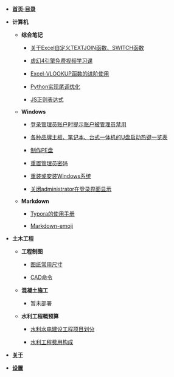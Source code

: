 <!-- 侧边栏 -->
<!-- 由于侧边栏全局通用，必须使用绝对路径，以 / 开头 -->





- [**首页·目录**](/README.md "首页 · 目录")

- **计算机**

	- **综合笔记**

		- [关于Excel自定义TEXTJOIN函数、SWITCH函数](/docs/computer/综合笔记/关于Excel自定义TEXTJOIN函数、SWITCH函数.md "关于Excel自定义TEXTJOIN函数、SWITCH函数")

		- [虚幻4引擎免费视频学习课](/docs/computer/综合笔记/虚幻4引擎免费视频学习课.md "虚幻4引擎免费视频学习课")

		- [Excel-VLOOKUP函数的进阶使用](/docs/computer/综合笔记/Excel-VLOOKUP函数的进阶使用.md "Excel-VLOOKUP函数的进阶使用")

		- [Python实现尾调优化](/docs/computer/综合笔记/Python实现尾调优化.md "Python实现尾调优化")

		- [JS正则表达式](/docs/computer/综合笔记/JS正则表达式.md "JS正则表达式")

	- **Windows**

		- [登录管理员账户时提示账户被管理员禁用](/docs/computer/Windows/登录管理员账户时提示账户被管理员禁用.md "登录管理员账户时提示账户被管理员禁用")

		- [各种品牌主板、笔记本、台式一体机的U盘启动热键一览表](/docs/computer/Windows/各种品牌主板、笔记本、台式一体机的U盘启动热键一览表.md "各种品牌主板、笔记本、台式一体机的U盘启动热键一览表")

		- [制作PE盘](/docs/computer/Windows/制作PE盘.md "制作PE盘")

		- [重置管理员密码](/docs/computer/Windows/重置管理员密码.md "重置管理员密码")

		- [重装或安装Windows系统](/docs/computer/Windows/重装或安装Windows系统.md "重装或安装Windows系统")

		- [关闭administrator在登录界面显示](/docs/computer/Windows/关闭administrator在登录界面显示.md "关闭administrator在登录界面显示")

	- **Markdown**

		- [Typora的使用手册](/docs/computer/Markdown/Typora使用手册.md "Typora使用手册")
		
		- [Markdown-emoji](/docs/computer/Markdown/Markdown-emoji.md "Markdown-emoji语法")
	
- **土木工程**

	- **工程制图**

		- [图纸常用尺寸](/docs/土木工程/工程制图/图纸常用尺寸.md "图纸常用尺寸")

		- [CAD命令](/docs/土木工程/工程制图/CAD常用命令.md "CAD常用命令")

	- **混凝土施工**

		- 暂未部署

	- **水利工程概预算**

		- [水利水电建设工程项目划分](/docs/土木工程/水利工程概预算/水利水电建设工程项目划分.md "水利水电建设工程项目划分")

		- [水利工程费用构成](/docs/土木工程/水利工程概预算/水利工程费用构成.md "水利工程费用构成")

- [**关于**](/_about.md "关于")

- [**设置**](/_setting.md "设置")